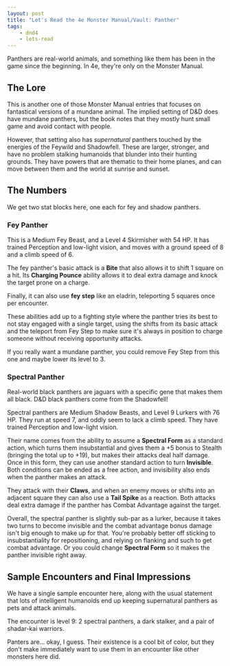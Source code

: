 ```yaml
---
layout: post
title: "Let's Read the 4e Monster Manual/Vault: Panther"
tags:
    - dnd4
    - lets-read
---
```


Panthers are real-world animals, and something like them has been in the game
since the beginning. In 4e, they're only on the Monster Manual.

## The Lore

This is another one of those Monster Manual entries that focuses on fantastical
versions of a mundane animal. The implied setting of D&D does have mundane
panthers, but the book notes that they mostly hunt small game and avoid contact
with people.

However, that setting also has _supernatural_ panthers touched by the energies
of the Feywild and Shadowfell. These are larger, stronger, and have no problem
stalking humanoids that blunder into their hunting grounds. They have powers
that are thematic to their home planes, and can move between them and the world
at sunrise and sunset.

## The Numbers

We get two stat blocks here, one each for fey and shadow panthers.

### Fey Panther

This is a Medium Fey Beast, and a Level 4 Skirmisher with 54 HP. It has trained
Perception and low-light vision, and moves with a ground speed of 8 and a climb
speed of 6.

The fey panther's basic attack is a **Bite** that also allows it to shift 1
square on a hit. Its **Charging Pounce** ability allows it to deal extra damage
and knock the target prone on a charge.

Finally, it can also use **fey step** like an eladrin, teleporting 5 squares
once per encounter.

These abilities add up to a fighting style where the panther tries its best to
not stay engaged with a single target, using the shifts from its basic attack
and the teleport from Fey Step to make sure it's always in position to charge
someone without receiving opportunity attacks.

If you really want a mundane panther, you could remove Fey Step from this one
and maybe lower its level to 3.

### Spectral Panther

Real-world black panthers are jaguars with a specific gene that makes them all
black. D&D black panthers come from the Shadowfell!

Spectral panthers are Medium Shadow Beasts, and Level 9 Lurkers with 76 HP. They
run at speed 7, and oddly seem to lack a climb speed. They have trained
Perception and low-light vision.

Their name comes from the ability to assume a **Spectral Form** as a standard
action, which turns them insubstantial and gives them a +5 bonus to Stealth
(bringing the total up to +19), but makes their attacks deal half damage. Once
in this form, they can use another standard action to turn **Invisible**. Both
conditions can be ended as a free action, and invisibility also ends when the
panther makes an attack.

They attack with their **Claws**, and when an enemy moves or shifts into an
adjacent square they can also use a **Tail Spike** as a reaction. Both attacks
deal extra damage if the panther has Combat Advantage against the target.

Overall, the spectral panther is slightly sub-par as a lurker, because it takes
two turns to become invisible and the combat advantage bonus damage isn't big
enough to make up for that. You're probably better off sticking to
insubstantiality for repositioning, and relying on flanking and such to get
combat advantage. Or you could change **Spectral Form** so it makes the panther
invisible right away.

## Sample Encounters and Final Impressions

We have a single sample encounter here, along with the usual statement that lots
of intelligent humanoids end up keeping supernatural panthers as pets and attack
animals.

The encounter is level 9: 2 spectral panthers, a dark stalker, and a pair of
shadar-kai warriors.

Panters are... okay, I guess. Their existence is a cool bit of color, but they
don't make immediately want to use them in an encounter like other monsters here
did.
